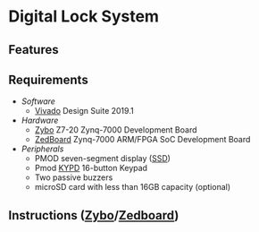 # Digital Lock System



## Features

## Requirements
* _Software_
  * [Vivado] Design Suite 2019.1
* _Hardware_
  * [Zybo] Z7-20 Zynq-7000 Development Board
  * [ZedBoard] Zynq-7000 ARM/FPGA SoC Development Board
* _Peripherals_
  * PMOD seven-segment display ([SSD])
  * Pmod [KYPD] 16-button Keypad
  * Two passive buzzers
  * microSD card with less than 16GB capacity (optional)
## Instructions ([Zybo][1]/[Zedboard][2])



[Vivado]:
https://www.xilinx.com/support/download/index.html/content/xilinx/en/downloadNav/vivado-design-tools/archive.html
[Zybo]:
https://digilent.com/shop/zybo-z7-zynq-7000-arm-fpga-soc-development-board/
[ZedBoard]:
https://digilent.com/shop/zedboard-zynq-7000-arm-fpga-soc-development-board/
[SSD]:
https://digilent.com/reference/pmod/pmodssd/start
[KYPD]:
https://digilent.com/shop/pmod-kypd-16-button-keypad/
[1]:
https://www.google.com
[2]:
https://www.yahoo.com
